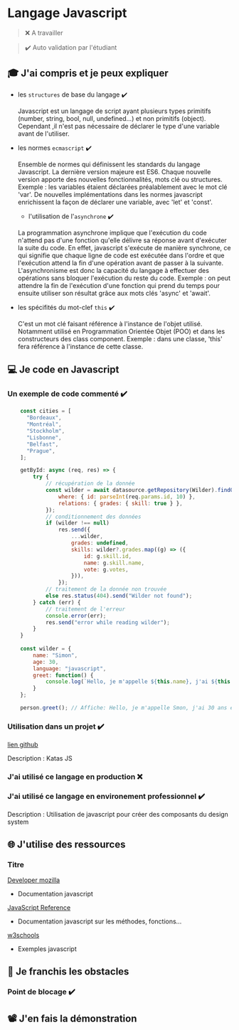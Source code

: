 # Langage Javascript

> ❌ A travailler

> ✔️ Auto validation par l'étudiant

## 🎓 J'ai compris et je peux expliquer

- les `structures` de base du langage ✔️

  Javascript est un langage de script ayant plusieurs types primitifs (number, string, bool, null, undefined...) et non primitifs (object). 
Cependant ,il n'est pas nécessaire de déclarer le type d'une variable avant de l'utiliser.


- les normes `ecmascript` ✔️

  Ensemble de normes qui définissent les standards du langage Javascript. La dernière version majeure est ES6. Chaque nouvelle version apporte des nouvelles fonctionnalités, mots clé ou structures.
Exemple : les variables étaient déclarées préalablement avec le mot clé 'var'. De nouvelles implémentations dans les normes javascript enrichissent la façon de déclarer une variable, avec 'let' et 'const'.

  - l'utilisation de l'`asynchrone` ✔️

  La programmation asynchrone implique que l'exécution du code n'attend pas d'une fonction qu'elle délivre sa réponse avant d'exécuter la suite du code. En effet, javascript s'exécute de manière synchrone, ce qui signifie que chaque ligne de code est exécutée dans l'ordre et que l'exécution attend la fin d'une opération avant de passer à la suivante.
L'asynchronisme est donc la capacité du langage à effectuer des opérations sans bloquer l'exécution du reste du code.
Exemple : on peut attendre la fin de l'exécution d'une fonction qui prend du temps pour ensuite utiliser son résultat grâce aux mots clés 'async' et 'await'.

- les spécifités du mot-clef `this` ✔️

  C'est un mot clé faisant référence à l'instance de l'objet utilisé. Notamment utilisé en Programmation Orientée Objet (POO) et dans les constructeurs des class component. 
Exemple : dans une classe, 'this' fera référence à l'instance de cette classe.

## 💻 Je code en Javascript

### Un exemple de code commenté ✔️

```javascript
    const cities = [
      "Bordeaux",
      "Montréal",
      "Stockholm",
      "Lisbonne",
      "Belfast",
      "Prague",
    ];

    getById: async (req, res) => {
        try {
            // récupération de la donnée
            const wilder = await datasource.getRepository(Wilder).findOne({
                where: { id: parseInt(req.params.id, 10) },
                relations: { grades: { skill: true } },
            });
            // conditionnement des données
            if (wilder !== null)
                res.send({
                    ...wilder,
                    grades: undefined,
                    skills: wilder?.grades.map((g) => ({
                        id: g.skill.id,
                        name: g.skill.name,
                        vote: g.votes,
                    })),
                });
            // traitement de la donnée non trouvée
            else res.status(404).send("Wilder not found");
        } catch (err) {
            // traitement de l'erreur
            console.error(err);
            res.send("error while reading wilder");
        }
    }
    
    const wilder = {
        name: "Simon",
        age: 30,
        language: "javascript",
        greet: function() {
            console.log(`Hello, je m'appelle ${this.name}, j'ai ${this.age} ans et je suis fan de ${this.language}.`);
        }
    };

    person.greet(); // Affiche: Hello, je m'appelle Smon, j'ai 30 ans et je suis fan de javascript.
```

### Utilisation dans un projet ✔️

[lien github](https://github.com/GrischK/JS-Katas)

Description : Katas JS

### J'ai utilisé ce langage en production ❌

### J'ai utilisé ce langage en environement professionnel ✔️

Description : Utilisation de javascript pour créer des composants du design system

## 🌐 J'utilise des ressources

### Titre

[Developer mozilla](https://developer.mozilla.org/fr/docs/Web/JavaScript)
- Documentation javascript

[JavaScript Reference](https://devdocs.io/javascript/)
- Documentation javascript sur les méthodes, fonctions...

[w3schools](https://www.w3schools.com/jsref/default.asp)
- Exemples javascript

## 🚧 Je franchis les obstacles

### Point de blocage ✔️

## 📽️ J'en fais la démonstration

